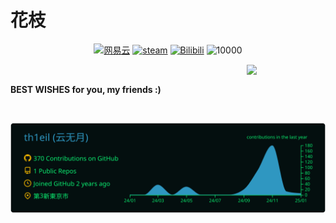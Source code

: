# 花枝 

<p align="middle">
  <a href="https://music.163.com/#/user/home?id=1375415947" target="_blank"><img src="https://img.shields.io/badge/NeteaseCloudMusic-0079FF.svg?style=flat-square&logo=NeteaseCloudMusic&logoColor=white" alt="网易云"></a>
  <a href="https://steamcommunity.com/profiles/76561199377763140" target="_blank"><img src="https://img.shields.io/badge/Steam-0079FF.svg?style=flat-square&logo=steam&logoColor=white" alt="steam"></a>
  <a href="https://space.bilibili.com/225428100?spm_id_from=333.1007.0.0" target="_blank"><img src="https://img.shields.io/badge/Bilibili-0079FF.svg?style=flat-square&logo=Bilibili&logoColor=white" alt="Bilibili"></a>
  
   <img src="https://komarev.com/ghpvc/?username=th1ehua" alt="10000" />
</p>
  
<a href="https://zh.wikipedia.org/wiki/%E7%B6%BE%E6%B3%A2%E9%9B%B6">
   <img src="https://pic2.zhimg.com/v2-aa6490783b00fb1733e8b52f2f657647_xll.jpg" align="right"  width="25%" />
</a>

<br/>

**BEST WISHES for you, my friends :)**

<br/>

![](https://raw.githubusercontent.com/th1eil/th1eil/master/profile-summary-card-output/blue_green/0-profile-details.svg)

